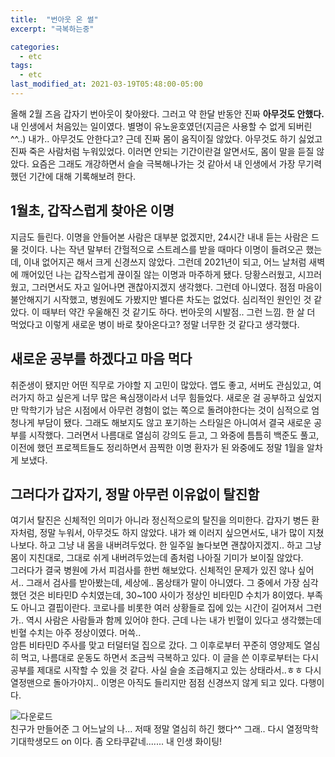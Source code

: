 ```yaml
---
title:  "번아웃 온 썰"
excerpt: "극복하는중"

categories:
  - etc
tags:
  - etc
last_modified_at: 2021-03-19T05:48:00-05:00
---
```


올해 2월 즈음 갑자기 번아웃이 찾아왔다. 그러고 약 한달 반동안 진짜 **아무것도 안했다.** 내 인생에서 처음있는 일이였다. 별명이 유노윤호였던(지금은 사용할 수 없게 되버린^^..) 내가.. 아무것도 안한다고? 근데 진짜 몸이 움직이질 않았다. 아무것도 하기 싫었고 진짜 죽은 사람처럼 누워있었다. 이러면 안되는 기간이란걸 알면서도, 몸이 말을 듣질 않았다.
요즘은 그래도 개강하면서 슬슬 극복해나가는 것 같아서 내 인생에서 가장 무기력했던 기간에 대해 기록해보려 한다.

1월초, 갑작스럽게 찾아온 이명
-
지금도 들린다. 이명을 안들어본 사람은 대부분 없겠지만, 24시간 내내 듣는 사람은 드물 것이다. 나는 작년 말부터 간헐적으로 스트레스를 받을 때마다 이명이 들려오곤 했는데, 이내 없어지곤 해서 크게 신경쓰지 않았다. 그런데 2021년이 되고, 어느 날처럼 새벽에 깨어있던 나는 갑작스럽게 끊이질 않는 이명과 마주하게 됐다. 당황스러웠고, 시끄러웠고, 그러면서도 자고 일어나면 괜찮아지겠지 생각했다.
그런데 아니였다. 점점 마음이 불안해지기 시작했고, 병원에도 가봤지만 별다른 차도는 없었다. 심리적인 원인인 것 같았다. 이 때부터 약간 우울해진 것 같기도 하다. 번아웃의 시발점.. 그런 느낌. 한 살 더 먹었다고 이렇게 새로운 병이 바로 찾아온다고? 정말 너무한 것 같다고 생각했다.

새로운 공부를 하겠다고 마음 먹다
--
취준생이 됐지만 어떤 직무로 가야할 지 고민이 많았다. 앱도 좋고, 서버도 관심있고, 여러가지 하고 싶은게 너무 많은 욕심쟁이라서 너무 힘들었다. 새로운 걸 공부하고 싶었지만 막학기가 남은 시점에서 아무런 경험이 없는 쪽으로 돌려야한다는 것이 심적으로 엄청나게 부담이 됐다. 그래도 해보지도 않고 포기하는 스타일은 아니여서 결국 새로운 공부를 시작했다. 그러면서 나름대로 열심히 강의도 듣고, 그 와중에 틈틈히 백준도 풀고, 이전에 했던 프로젝트들도 정리하면서 끔찍한 이명 환자가 된 와중에도 정말 1월을 알차게 보냈다.

그러다가 갑자기, 정말 아무런 이유없이 탈진함
--
여기서 탈진은 신체적인 의미가 아니라 정신적으로의 탈진을 의미한다. 갑자기 병든 환자처럼, 정말 누워서, 아무것도 하지 않았다. 내가 왜 이러지 싶으면서도, 내가 많이 지쳤나보다. 하고 그냥 내 몸을 내버려두었다. 한 일주일 놀다보면 괜찮아지겠지.. 하고 그냥 몸이 지친대로, 그대로 쉬게 내버려두었는데 좀처럼 나아질 기미가 보이질 않았다.  
그러다가 결국 병원에 가서 피검사를 한번 해보았다. 신체적인 문제가 있진 않나 싶어서.. 그래서 검사를 받아봤는데, 세상에.. 몸상태가 말이 아니였다. 그 중에서 가장 심각했던 것은 비타민D 수치였는데, 30~100 사이가 정상인 비타민D 수치가 8이였다. 부족도 아니고 결핍이란다. 코로나를 비롯한 여러 상황들로 집에 있는 시간이 길어져서 그런가.. 역시 사람은 사람들과 함께 있어야 한다.  근데 나는 내가 빈혈이 있다고 생각했는데 빈혈 수치는 아주 정상이였다. 머쓱..  
암튼 비타민D 주사를 맞고 터덜터덜 집으로 갔다. 그 이후로부터 꾸준히 영양제도 열심히 먹고, 나름대로 운동도 하면서 조금씩 극복하고 있다. 이 글을 쓴 이후로부터는 다시 공부를 제대로 시작할 수 있을 것 같다. 사실 슬슬 조급해지고 있는 상태라서..ㅎㅎ 다시 열정맨으로 돌아가야지.. 이명은 아직도 들리지만 점점 신경쓰지 않게 되고 있다. 다행이다.

![다운로드](https://user-images.githubusercontent.com/69361613/111868388-fad43400-89bc-11eb-9838-78f6d2220a66.jpg)  
친구가 만들어준 그 어느날의 나... 저때 정말 열심히 하긴 했다^^ 
그래.. 다시 열정막학기대학생모드 on 이다. 좀 오타쿠같네....... 내 인생 화이팅!
